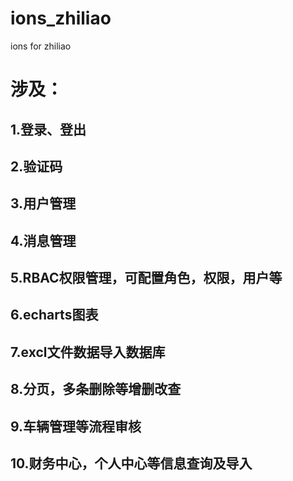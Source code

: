 # ions_zhiliao
ions for zhiliao


# 涉及：
## 1.登录、登出
## 2.验证码
## 3.用户管理
## 4.消息管理
## 5.RBAC权限管理，可配置角色，权限，用户等
## 6.echarts图表
## 7.excl文件数据导入数据库
## 8.分页，多条删除等增删改查
## 9.车辆管理等流程审核
## 10.财务中心，个人中心等信息查询及导入
